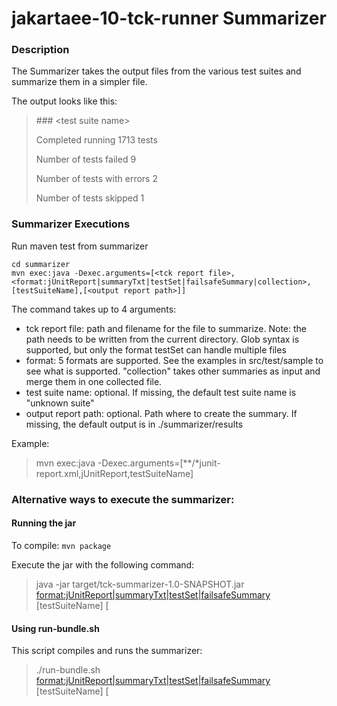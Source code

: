 # jakartaee-10-tck-runner Summarizer

### Description

The Summarizer takes the output files from the various test suites and summarize them in a simpler file.

The output looks like this: 

>\#\#\# <test suite name\>
>
>Completed running 1713 tests
>
>Number of tests failed 9
>
>Number of tests with errors 2
>
>Number of tests skipped 1


### Summarizer Executions

Run maven test from summarizer
    
    cd summarizer
    mvn exec:java -Dexec.arguments=[<tck report file>,<format:jUnitReport|summaryTxt|testSet|failsafeSummary|collection>,[testSuiteName],[<output report path>]]

The command takes up to 4 arguments:
* tck report file: path and filename for the file to summarize. Note: the path needs to be written from the current directory. Glob syntax is supported, but only the format testSet can handle multiple files
* format: 5 formats are supported. See the examples in src/test/sample to see what is supported. "collection" takes other summaries as input and merge them in one collected file.
* test suite name: optional. If missing, the default test suite name is "unknown suite"
* output report path: optional. Path where to create the summary. If missing, the default output is in ./summarizer/results

Example:
>    mvn exec:java -Dexec.arguments=[**/*junit-report.xml,jUnitReport,testSuiteName]

###  Alternative ways to execute the summarizer:

#### Running the jar 

To compile: `mvn package`

Execute the jar with the following command:

>   java -jar target/tck-summarizer-1.0-SNAPSHOT.jar <tck report file> <format:jUnitReport|summaryTxt|testSet|failsafeSummary> [testSuiteName] [<output report path>

#### Using run-bundle.sh

This script compiles and runs the summarizer:

>    ./run-bundle.sh <tck report file> <format:jUnitReport|summaryTxt|testSet|failsafeSummary> [testSuiteName] [<output report path>
